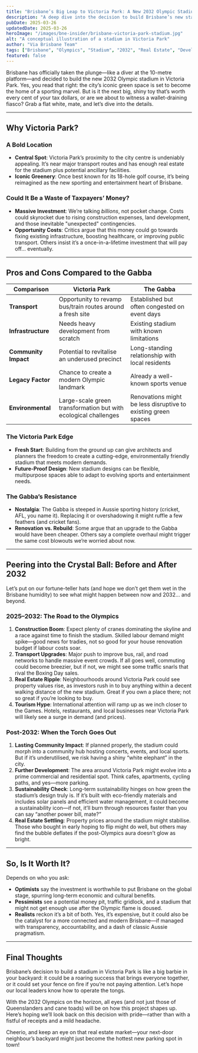 ```yaml
---
title: "Brisbane’s Big Leap to Victoria Park: A New 2032 Olympic Stadium"
description: "A deep dive into the decision to build Brisbane’s new stadium in Victoria Park, exploring potential impacts, pros and cons, and a peek into the future."
pubDate: 2025-03-26
updatedDate: 2025-03-26
heroImage: "/images/bne-insider/brisbane-victoria-park-stadium.jpg"
alt: "A conceptual illustration of a stadium in Victoria Park"
author: "Via Brisbane Team"
tags: ["Brisbane", "Olympics", "Stadium", "2032", "Real Estate", "Development"]
featured: false
---
```


Brisbane has officially taken the plunge—like a diver at the 10-metre platform—and decided to build the new 2032 Olympic stadium in Victoria Park. Yes, you read that right: the city’s iconic green space is set to become the home of a sporting marvel. But is it the next big, shiny toy that’s worth every cent of your tax dollars, or are we about to witness a wallet-draining fiasco? Grab a flat white, mate, and let’s dive into the details.

---

## Why Victoria Park?

### A Bold Location
- **Central Spot**: Victoria Park’s proximity to the city centre is undeniably appealing. It’s near major transport routes and has enough real estate for the stadium plus potential ancillary facilities.
- **Iconic Greenery**: Once best known for its 18-hole golf course, it’s being reimagined as the new sporting and entertainment heart of Brisbane.

### Could It Be a Waste of Taxpayers’ Money?
- **Massive Investment**: We’re talking *billions*, not pocket change. Costs could skyrocket due to rising construction expenses, land development, and those inevitable "unexpected" contingencies.
- **Opportunity Costs**: Critics argue that this money could go towards fixing existing infrastructure, boosting healthcare, or improving public transport. Others insist it’s a once-in-a-lifetime investment that will pay off… eventually.

---

## Pros and Cons Compared to the Gabba

| **Comparison**       | **Victoria Park**                                 | **The Gabba**                                       |
|----------------------|---------------------------------------------------|-----------------------------------------------------|
| **Transport**        | Opportunity to revamp bus/train routes around a fresh site | Established but often congested on event days     |
| **Infrastructure**   | Needs heavy development from scratch             | Existing stadium with known limitations            |
| **Community Impact** | Potential to revitalise an underused precinct     | Long-standing relationship with local residents     |
| **Legacy Factor**    | Chance to create a modern Olympic landmark         | Already a well-known sports venue                  |
| **Environmental**    | Large-scale green transformation but with ecological challenges | Renovations might be less disruptive to existing green spaces |

### The Victoria Park Edge
- **Fresh Start**: Building from the ground up can give architects and planners the freedom to create a cutting-edge, environmentally friendly stadium that meets modern demands.
- **Future-Proof Design**: New stadium designs can be flexible, multipurpose spaces able to adapt to evolving sports and entertainment needs.

### The Gabba’s Resistance
- **Nostalgia**: The Gabba is steeped in Aussie sporting history (cricket, AFL, you name it). Replacing it or overshadowing it might ruffle a few feathers (and cricket fans).
- **Renovation vs. Rebuild**: Some argue that an upgrade to the Gabba would have been cheaper. Others say a complete overhaul might trigger the same cost blowouts we’re worried about now.

---

## Peering into the Crystal Ball: Before and After 2032

Let’s put on our fortune-teller hats (and hope we don’t get them wet in the Brisbane humidity) to see what might happen between now and 2032… and beyond.

### 2025–2032: The Road to the Olympics
1. **Construction Boom**: Expect plenty of cranes dominating the skyline and a race against time to finish the stadium. Skilled labour demand might spike—good news for tradies, not so good for your house renovation budget if labour costs soar.
2. **Transport Upgrades**: Major push to improve bus, rail, and road networks to handle massive event crowds. If all goes well, commuting could become breezier, but if not, we might see some traffic snarls that rival the Boxing Day sales.
3. **Real Estate Ripple**: Neighbourhoods around Victoria Park could see property values rise, as investors rush in to buy anything within a decent walking distance of the new stadium. Great if you own a place there; not so great if you’re looking to buy.
4. **Tourism Hype**: International attention will ramp up as we inch closer to the Games. Hotels, restaurants, and local businesses near Victoria Park will likely see a surge in demand (and prices).

### Post-2032: When the Torch Goes Out
1. **Lasting Community Impact**: If planned properly, the stadium could morph into a community hub hosting concerts, events, and local sports. But if it’s underutilised, we risk having a shiny “white elephant” in the city.
2. **Further Development**: The area around Victoria Park might evolve into a prime commercial and residential spot. Think cafes, apartments, cycling paths, and yes—more parking.
3. **Sustainability Check**: Long-term sustainability hinges on how green the stadium’s design truly is. If it’s built with eco-friendly materials and includes solar panels and efficient water management, it could become a sustainability icon—if not, it’ll burn through resources faster than you can say “another power bill, mate?”
4. **Real Estate Settling**: Property prices around the stadium might stabilise. Those who bought in early hoping to flip might do well, but others may find the bubble deflates if the post-Olympics aura doesn’t glow as bright.

---

## So, Is It Worth It?

Depends on who you ask:

- **Optimists** say the investment is worthwhile to put Brisbane on the global stage, spurring long-term economic and cultural benefits.
- **Pessimists** see a potential money pit, traffic gridlock, and a stadium that might not get enough use after the Olympic flame is doused.
- **Realists** reckon it’s a bit of both. Yes, it’s expensive, but it could also be the catalyst for a more connected and modern Brisbane—if managed with transparency, accountability, and a dash of classic Aussie pragmatism.

---

## Final Thoughts

Brisbane’s decision to build a stadium in Victoria Park is like a big barbie in your backyard: it could be a roaring success that brings everyone together, or it could set your fence on fire if you’re not paying attention. Let’s hope our local leaders know how to operate the tongs.

With the 2032 Olympics on the horizon, all eyes (and not just those of Queenslanders and cane toads) will be on how this project shapes up. Here’s hoping we’ll look back on this decision with pride—rather than with a fistful of receipts and a mild headache.

Cheerio, and keep an eye on that real estate market—your next-door neighbour’s backyard might just become the hottest new parking spot in town!